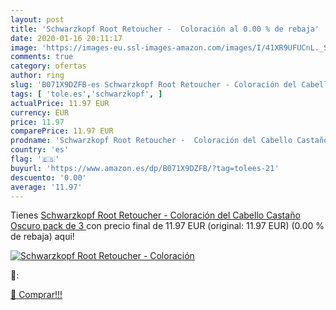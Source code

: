 ```yaml
---
layout: post
title: 'Schwarzkopf Root Retoucher -  Coloración al 0.00 % de rebaja'
date: 2020-01-16 20:11:17
image: 'https://images-eu.ssl-images-amazon.com/images/I/41XR9UFUCnL._SL200_.jpg'
comments: true
category: ofertas
author: ring
slug: 'B071X9DZFB-es Schwarzkopf Root Retoucher - Coloración del Cabello...'
tags: [ 'tole.es','schwarzkopf', ]
actualPrice: 11.97 EUR
currency: EUR
price: 11.97
comparePrice: 11.97 EUR
prodname: 'Schwarzkopf Root Retoucher -  Coloración del Cabello Castaño Oscuro  pack de 3 '
country: 'es'
flag: '🇪🇸'
buyurl: 'https://www.amazon.es/dp/B071X9DZFB/?tag=tolees-21'
descuento: '0.00'
average: '11.97'
---
```


Tienes [Schwarzkopf Root Retoucher -  Coloración del Cabello Castaño Oscuro  pack de 3 ](https://www.amazon.es/dp/B071X9DZFB/?tag=tolees-21) con precio final de  11.97 EUR (original: 11.97 EUR) (0.00 %  de rebaja) aqui!

[![Schwarzkopf Root Retoucher -  Coloración](https://images-eu.ssl-images-amazon.com/images/I/41XR9UFUCnL._SL200_.jpg)](https://www.amazon.es/dp/B071X9DZFB/?tag=tolees-21)

🔎:


[🛒 Comprar!!!](https://www.amazon.es/dp/B071X9DZFB/?tag=tolees-21)
